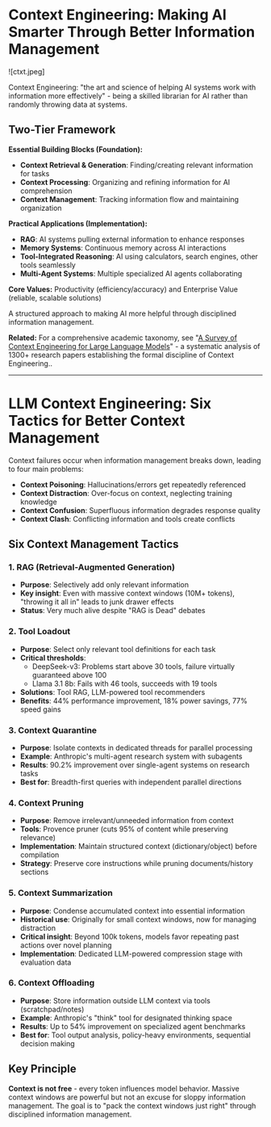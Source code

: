 # Context Engineering: Making AI Smarter Through Better Information Management
![ctxt.jpeg]

Context Engineering: "the art and science of helping AI systems work with information more effectively" - being a skilled librarian for AI rather than randomly throwing data at systems.

## Two-Tier Framework

**Essential Building Blocks (Foundation):**
- **Context Retrieval & Generation**: Finding/creating relevant information for tasks
- **Context Processing**: Organizing and refining information for AI comprehension  
- **Context Management**: Tracking information flow and maintaining organization

**Practical Applications (Implementation):**
- **RAG**: AI systems pulling external information to enhance responses
- **Memory Systems**: Continuous memory across AI interactions
- **Tool-Integrated Reasoning**: AI using calculators, search engines, other tools seamlessly
- **Multi-Agent Systems**: Multiple specialized AI agents collaborating

**Core Values:** Productivity (efficiency/accuracy) and Enterprise Value (reliable, scalable solutions)

A structured approach to making AI more helpful through disciplined information management.

**Related:** For a comprehensive academic taxonomy, see "[A Survey of Context Engineering for Large Language Models](https://arxiv.org/abs/2507.13334)" - a systematic analysis of 1300+ research papers establishing the formal discipline of Context Engineering..

---

# LLM Context Engineering: Six Tactics for Better Context Management

Context failures occur when information management breaks down, leading to four main problems:
- **Context Poisoning**: Hallucinations/errors get repeatedly referenced
- **Context Distraction**: Over-focus on context, neglecting training knowledge  
- **Context Confusion**: Superfluous information degrades response quality
- **Context Clash**: Conflicting information and tools create conflicts

## Six Context Management Tactics

### 1. RAG (Retrieval-Augmented Generation)
- **Purpose**: Selectively add only relevant information
- **Key insight**: Even with massive context windows (10M+ tokens), "throwing it all in" leads to junk drawer effects
- **Status**: Very much alive despite "RAG is Dead" debates

### 2. Tool Loadout  
- **Purpose**: Select only relevant tool definitions for each task
- **Critical thresholds**: 
  - DeepSeek-v3: Problems start above 30 tools, failure virtually guaranteed above 100
  - Llama 3.1 8b: Fails with 46 tools, succeeds with 19 tools
- **Solutions**: Tool RAG, LLM-powered tool recommenders
- **Benefits**: 44% performance improvement, 18% power savings, 77% speed gains

### 3. Context Quarantine
- **Purpose**: Isolate contexts in dedicated threads for parallel processing
- **Example**: Anthropic's multi-agent research system with subagents
- **Results**: 90.2% improvement over single-agent systems on research tasks
- **Best for**: Breadth-first queries with independent parallel directions

### 4. Context Pruning
- **Purpose**: Remove irrelevant/unneeded information from context
- **Tools**: Provence pruner (cuts 95% of content while preserving relevance)
- **Implementation**: Maintain structured context (dictionary/object) before compilation
- **Strategy**: Preserve core instructions while pruning documents/history sections

### 5. Context Summarization
- **Purpose**: Condense accumulated context into essential information
- **Historical use**: Originally for small context windows, now for managing distraction
- **Critical insight**: Beyond 100k tokens, models favor repeating past actions over novel planning
- **Implementation**: Dedicated LLM-powered compression stage with evaluation data

### 6. Context Offloading
- **Purpose**: Store information outside LLM context via tools (scratchpad/notes)
- **Example**: Anthropic's "think" tool for designated thinking space
- **Results**: Up to 54% improvement on specialized agent benchmarks
- **Best for**: Tool output analysis, policy-heavy environments, sequential decision making

## Key Principle
**Context is not free** - every token influences model behavior. Massive context windows are powerful but not an excuse for sloppy information management. The goal is to "pack the context windows just right" through disciplined information management.
